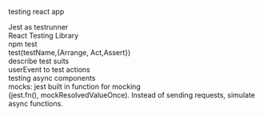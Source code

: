 testing react app

Jest as testrunner<br/>
React Testing Library<br/>
npm test<br/>
test(testName,{Arrange, Act,Assert})<br/>
describe test suits<br/>
userEvent to test actions<br/>
testing async components<br/>
mocks: jest built in function for mocking<br/> (jest.fn(), mockResolvedValueOnce). Instead of sending requests, simulate async functions.
